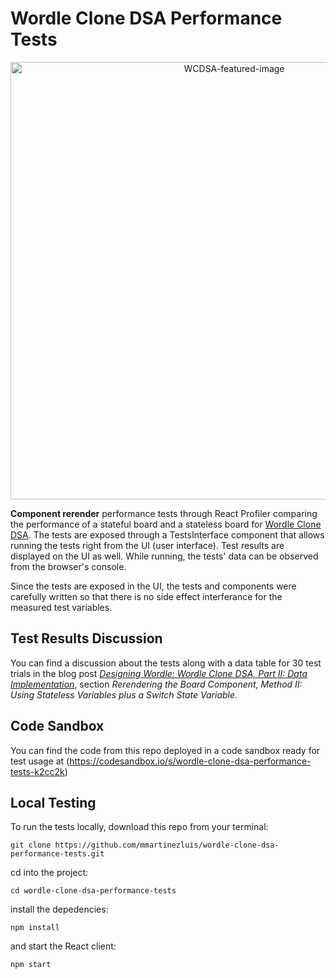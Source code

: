 # Wordle Clone DSA Performance Tests

<p align="center">
    <img width="700" alt="WCDSA-featured-image" src="https://user-images.githubusercontent.com/75151961/205560270-e4bba031-12da-4ca8-911e-2df31a5fa44e.png">
</p>

**Component rerender** performance tests through React Profiler comparing the performance of a stateful board and a stateless board for [Wordle Clone DSA](https://github.com/mmartinezluis/wordle-clone-dsa). The tests are exposed through a TestsInterface component that allows running the tests right from the UI (user interface). Test results are displayed on the UI as well. While running, the tests' data can be observed from the browser's console. 

Since the tests are exposed in the UI, the tests and components were carefully written so that there is no side effect interferance for the measured test variables.

## Test Results Discussion
You can find a discussion about the tests along with a data table for 30 test trials in the blog post [*Designing Wordle: Wordle Clone DSA, Part II: Data Implementation*](https://devblog.dev/luismartinez/designing-wordle-wordle-clone-dsa-part-ii-data-implementation-1d370b6514), section *Rerendering the Board Component, Method II: Using Stateless Variables plus a Switch State Variable*. 

## Code Sandbox
You can find the code from this repo deployed in a code sandbox ready for test usage at 
(https://codesandbox.io/s/wordle-clone-dsa-performance-tests-k2cc2k)

## Local Testing
To run the tests locally, download this repo from your terminal:

```git clone https://github.com/mmartinezluis/wordle-clone-dsa-performance-tests.git```

cd into the project:

```cd wordle-clone-dsa-performance-tests```

install the depedencies:

```npm install```

and start the React client:

```npm start```
